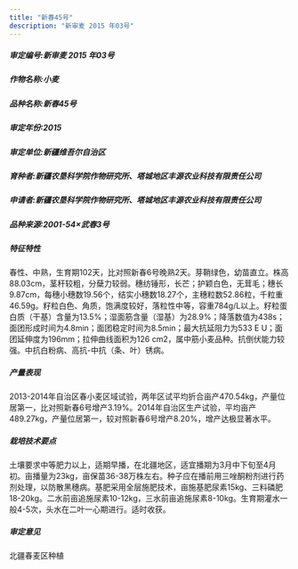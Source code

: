 ```yaml
---
title: "新春45号"
description: "新审麦 2015 年03号"
---
```

##### 审定编号:新审麦 2015 年03号

##### 作物名称:小麦

##### 品种名称:新春45号

##### 审定年份:2015

##### 审定单位:新疆维吾尔自治区

##### 育种者:新疆农垦科学院作物研究所、塔城地区丰源农业科技有限责任公司

##### 申请者:新疆农垦科学院作物研究所、塔城地区丰源农业科技有限责任公司

##### 品种来源:2001-54×武春3号

##### 特征特性
春性、中熟，生育期102天，比对照新春6号晚熟2天。芽鞘绿色，幼苗直立。株高88.03cm，茎秆较粗，分蘖力较弱。穗纺锤形，长芒；护颖白色，无茸毛；穗长9.87cm，每穗小穗数19.56个，结实小穗数18.27个，主穗粒数52.86粒，千粒重46.59g。籽粒白色、角质，饱满度较好，落粒性中等，容重784g/L以上。籽粒蛋白质（干基）含量为13.5%；湿面筋含量（湿基）为28.9%；降落数值为438s；面团形成时间为4.8min；面团稳定时间为8.5min；最大抗延阻力为533 E U；面团延伸度为196mm；拉伸曲线面积为126 cm2，属中筋小麦品种。抗倒伏能力较强。中抗白粉病、高抗-中抗（条、叶）锈病。

##### 产量表现
2013-2014年自治区春小麦区域试验，两年区试平均折合亩产470.54kg，产量位居第一，比对照新春6号增产3.19%。2014年自治区生产试验，平均亩产489.27kg，产量位居第一，较对照新春6号增产8.20%，增产达极显著水平。

##### 栽培技术要点
土壤要求中等肥力以上，适期早播，在北疆地区，适宜播期为3月中下旬至4月初。亩播量为23kg，亩保苗36-38万株左右。种子应在播前用三唑酮粉剂进行药剂处理，以防散黑穗病。基肥采用全层施肥技术，亩施基肥尿素15kg、三料磷肥18-20kg。二水前亩追施尿素10-12kg，三水前亩追施尿素8-10kg。生育期灌水一般4-5次，头水在二叶一心期进行。适时收获。   

##### 审定意见
北疆春麦区种植
